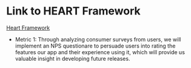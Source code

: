 # Link to HEART Framework

[Heart Framework](https://docs.google.com/presentation/d/1I606hHl0xZqUDgTvlH2gNzADXv0paruSkbIkqUY07vo/edit?usp=sharing)

- Metric 1: Through analyzing consumer surveys from users, we will implement an NPS questionare to persuade users into rating the features our app and their experience using it, which will provide us valuable insight in developing future releases.
